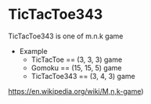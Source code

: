 # TicTacToe343
TicTacToe343 is one of m.n.k game

- Example
  - TicTacToe == (3, 3, 3) game
  - Gomoku == (15, 15, 5) game
  - TicTacToe343 == (3, 4, 3) game

https://en.wikipedia.org/wiki/M,n,k-game)
